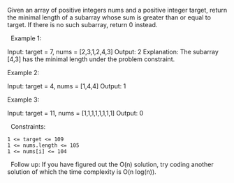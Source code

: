 Given an array of positive integers nums and a positive integer target, return the minimal length of a subarray whose sum is greater than or equal to target. If there is no such subarray, return 0 instead.

 
Example 1:

Input: target = 7, nums = [2,3,1,2,4,3]
Output: 2
Explanation: The subarray [4,3] has the minimal length under the problem constraint.


Example 2:

Input: target = 4, nums = [1,4,4]
Output: 1


Example 3:

Input: target = 11, nums = [1,1,1,1,1,1,1,1]
Output: 0


 
Constraints:


	1 <= target <= 109
	1 <= nums.length <= 105
	1 <= nums[i] <= 104


 
Follow up: If you have figured out the O(n) solution, try coding another solution of which the time complexity is O(n log(n)).